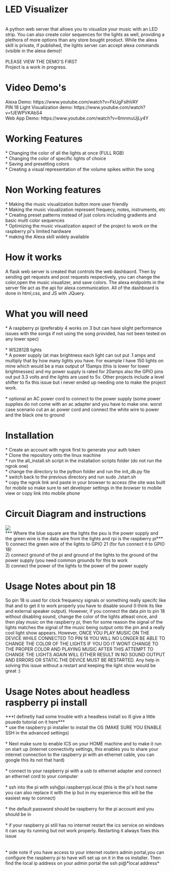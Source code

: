 # LED Visualizer
<br>A python web server that allows you to visualize your music with an LED strip. You can also create color sequences for the lights as well, providing a plethora of more options than any store bought product. While the alexa skill is private, if published, the lights server can accept alexa commands (visible in the alexa demo)!<br>
<br>
PLEASE VIEW THE DEMO'S FIRST<br>
Project is a work in progress.

<h1> Video Demo's</h1>
Alexa Demo: https://www.youtube.com/watch?v=FkUgFsIhVAY<br>
PIN 18 Light Visualization demo: https://www.youtube.com/watch?v=fJEWPVKAbS4<br>
Web App Demo: https://www.youtube.com/watch?v=6mnmuUjLy4Y<br>

<h1>Working Features</h1>
* Changing the color of all the lights at once (FULL RGB)<br>
* Changing the color of specific lights of choice<br>
* Saving and presetting colors<br>
* Creating a visual representation of the volume spikes within the song<br>

<h1>Non Working features</h1>
* Making the music visualization button more user friendly<br>
* Making the music visualization represent frequecy, notes, instruments, etc <br>
* Creating preset patterns instead of just colors including gradients and basic multi color sequences<br>
* Optimizing the music visualization aspect of the project to work on the raspberry pi's limited hardware<br>
* making the Alexa skill widely available<br>

<h1> How it works</h1>
A flask web server is created that controls the web dashbaord. Then by sending get requests and post requests respectively, you can change the color,open the music visualizer, and save colors. The alexa endpoints in the server file act as the api for alexa communication. All of the dashboard is done in html,css, and JS with JQuery.

<h1> What you will need</h1>
* A raspberry pi (preferably 4 works on 3 but can have slight performance issues with the songs if not using the song provided, has not been tested on any lower spec) <br><br>
* WS2812B lights<br>
* A power supply (at max brightness each light can out put .1 amps and multiply that by how many lights you have. For example I have 150 lights on mine which would be a max output of 15amps (this is lower for lower brightnesses) and my power supply is rated for 20amps also the GPIO pins out put 3.3 volts and the lights are used to 5v. Other projects include a level shifter to fix this issue but i never ended up needing one to make the project work.<br><br>
* optional an AC power cord to connect to the power supply (some power supplies do not come with an ac adapter and you have to make one. worst case scenario cut an ac power cord and connect the white wire to power and the black one to ground<br>

<h1> Installation</h1>
* Create an account with ngrok first to generate your auth token <br>
* Clone the repository onto the linux machine<br>
* run the all_install.sh script in the installation scripts folder (do not run the ngrok one)<br>
* change the directory to the python folder and run the init_db.py file<br>
* switch back to the previous directory and run sudo ./start.sh<br>
* copy the ngrok link and paste in your browser to access (the site was built for mobile so make sure to set developer settings in the browser to mobile view or copy link into mobile phone<br>

<h1> Circuit Diagram and instructions</h1>
<img src="https://user-images.githubusercontent.com/53664279/225862662-df604721-6674-43b0-b8c1-95ca2c320a85.png">
<br>
*** Where the blue square are the lights the psu is the power supply and the green wire is the data wire from the lights and rpi is the raspberry pi***<br>
1) connect the green wire of the lights to GPIO 21 (for fun connect it to GPIO 18)<br>
2) connect ground of the pi and ground of the lights to the ground of the power supply (you need common grounds for this to work<br>
3) connect the power of the lights to the power of the power supply<br>

<h1>Usage Notes about pin 18</h1>
So pin 18 is used for clock frequency signals or something really specifc like that and to get it to work properly you have to disable sound (I think its like and external speaker output). However, if you connect the data pin to pin 18 without disabling sound, change the color of the lights atleast once, and then play music on the raspberry pi, then for some reason the signal of the lights matches the signal of the music being output onto the pin and a really cool light show appears. However, ONCE YOU PLAY MUSIC ON THE DEVICE WHILE CONNECTED TO PIN 18 YOU WILL NO LONGER BE ABLE TO CHANGE THE COLOR OF THE LIGHTS IF YOU DO IT WONT CHANGE TO THE PROPER COLOR AND PLAYING MUSIC AFTER THIS ATTEMPT TO CHANGE THE LIGHTS AGAIN WILL EITHER RESULT IN NO SOUND OUTPUT AND ERRORS OR STATIC.THE DEVICE MUST BE RESTARTED. Any help in solving this issue without a restart and keeping the light show would be great :)


<h1>Usage Notes about headless raspberry pi install</h1>
***I definetly had some trouble with a headless install so ill give a little psuedo tutorial on it here***<br>
* use the raspberry pi installer to install the OS (MAKE SURE YOU ENABLE SSH in the advanced settings)<br><br>
* Next make sure to enable ICS on your HOME machine and to make it run on start up (internet connectivity settings, this enables you to share your internet connection to the raspberry pi with an ethernet cable, you can google this its not that hard)<br><br>
* connect to your raspberry pi with a usb to ethernet adapter and connect an ethernet cord to your computer<br><br>
* ssh into the pi with ssh@pi.raspberrypi.local (this is the pi's host name you can also replace it with the ip but in my experience this will be the easiest way to connect)<br><br>
* the default password should be raspberry for the pi account and you should be in<br><br>
* if your raspberry pi still has no internet restart the ics service on windows it can say its running but not work properly. Restarting it always fixes this issue<br><br><br>
* side note if you have access to your internet routers admin portal,you can configure the raspberry pi to have wifi set up on it in the os installer. Then find the local ip address on your admin portal the ssh pi@*local address*


